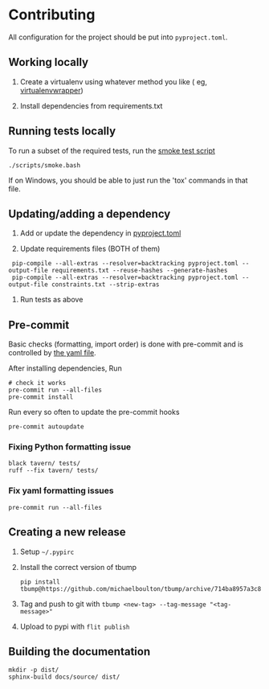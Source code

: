 # Contributing

All configuration for the project should be put into `pyproject.toml`.

## Working locally

1. Create a virtualenv using whatever method you like (
   eg, [virtualenvwrapper](https://virtualenvwrapper.readthedocs.io/))

1. Install dependencies from requirements.txt

## Running tests locally

To run a subset of the required tests, run the [smoke test script](/scripts/smoke.bash)

    ./scripts/smoke.bash

If on Windows, you should be able to just run the 'tox' commands in that file.

## Updating/adding a dependency

1. Add or update the dependency in [pyproject.toml](/pyproject.toml)

1. Update requirements files (BOTH of them)

```shell
 pip-compile --all-extras --resolver=backtracking pyproject.toml --output-file requirements.txt --reuse-hashes --generate-hashes
 pip-compile --all-extras --resolver=backtracking pyproject.toml --output-file constraints.txt --strip-extras
```

1. Run tests as above

## Pre-commit

Basic checks (formatting, import order) is done with pre-commit and is controlled by [the yaml file](/.pre-commit-config.yaml).

After installing dependencies, Run

    # check it works
    pre-commit run --all-files
    pre-commit install

Run every so often to update the pre-commit hooks

    pre-commit autoupdate

### Fixing Python formatting issue

    black tavern/ tests/
    ruff --fix tavern/ tests/

### Fix yaml formatting issues

    pre-commit run --all-files

## Creating a new release

1. Setup `~/.pypirc`

1. Install the correct version of tbump

       pip install tbump@https://github.com/michaelboulton/tbump/archive/714ba8957a3c84b625608ceca39811ebe56229dc.zip

1. Tag and push to git with `tbump <new-tag> --tag-message "<tag-message>"`

1. Upload to pypi with `flit publish`

## Building the documentation

```shell
mkdir -p dist/
sphinx-build docs/source/ dist/
```